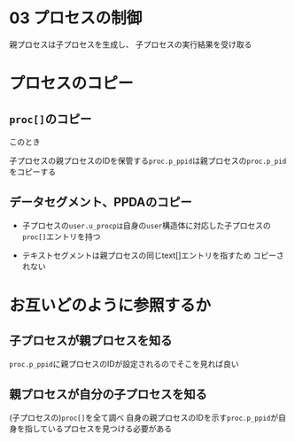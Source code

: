 # 03 プロセスの制御
親プロセスは子プロセスを生成し、
子プロセスの実行結果を受け取る

# プロセスのコピー　
## ``proc[]``のコピー
このとき

子プロセスの親プロセスのIDを保管する``proc.p_ppid``は親プロセスの``proc.p_pid``をコピーする

## データセグメント、PPDAのコピー
* 子プロセスの``user.u_procpは``自身の``user``構造体に対応した子プロセスの``proc[]``エントリを持つ

* テキストセグメントは親プロセスの同じtext[]エントリを指すため
コピーされない

# お互いどのように参照するか
## 子プロセスが親プロセスを知る
``proc.p_ppid``に親プロセスのIDが設定されるのでそこを見れば良い
## 親プロセスが自分の子プロセスを知る
(子プロセスの)``proc[]``を全て調べ
自身の親プロセスのIDを示す``proc.p_ppid``が自身を指しているプロセスを見つける必要がある